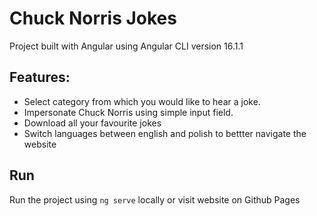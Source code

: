 # Chuck Norris Jokes
Project built with Angular using Angular CLI version 16.1.1

## Features:
- Select category from which you would like to hear a joke.
- Impersonate Chuck Norris using simple input field.
- Download all your favourite jokes
- Switch languages between english and polish to bettter navigate the website

## Run
Run the project using <code>ng serve</code> locally or visit website on Github Pages
